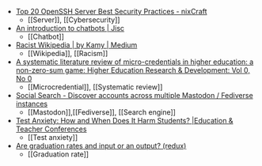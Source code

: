 - [Top 20 OpenSSH Server Best Security Practices - nixCraft](https://www.cyberciti.biz/tips/linux-unix-bsd-openssh-server-best-practices.html)
	- [[Server]], [[Cybersecurity]]
- [An introduction to chatbots | Jisc](https://www.jisc.ac.uk/guides/an-introduction-to-chatbots)
	- [[Chatbot]]
- [Racist Wikipedia | by Kamy | Medium](https://medium.com/@kamy1/racist-wikipedia-da005c564d13)
	- [[Wikipedia]], [[Racism]]
- [A systematic literature review of micro-credentials in higher education: a non-zero-sum game: Higher Education Research & Development: Vol 0, No 0](https://www.tandfonline.com/doi/abs/10.1080/07294360.2022.2146061)
	- [[Microcredential]], [[Systematic review]]
- [Social Search - Discover accounts across multiple Mastodon / Fediverse instances](https://search.noc.social/)
	- [[Mastodon]],[[Fediverse]], [[Search engine]]
- [Test Anxiety: How and When Does It Harm Students? |Education & Teacher Conferences](https://www.learningandthebrain.com/blog/test-anxiety-how-and-when-does-it-harm-students/)
	- [[Test anxiety]]
- [Are graduation rates and input or an output? (redux)](https://www.highereddatastories.com/2022/12/are-graduation-rates-and-input-or.html?m=1)
	- [[Graduation rate]]